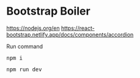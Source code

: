 # Bootstrap Boiler

https://nodejs.org/en
https://react-bootstrap.netlify.app/docs/components/accordion

Run command

<pre>
npm i
</pre>

<pre>
npm run dev
</pre>

